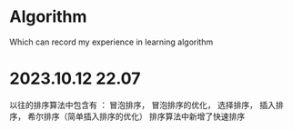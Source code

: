 # Algorithm
Which  can record my experience in learning algorithm
# 2023.10.12 22.07
以往的排序算法中包含有 ： 冒泡排序， 冒泡排序的优化， 选择排序， 插入排序， 希尔排序（简单插入排序的优化）
排序算法中新增了快速排序
